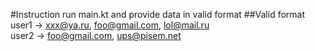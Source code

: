 #Instruction
run main.kt and provide data in valid format
##Valid format
user1 -> xxx@ya.ru, foo@gmail.com, lol@mail.ru \
user2 -> foo@gmail.com, ups@pisem.net